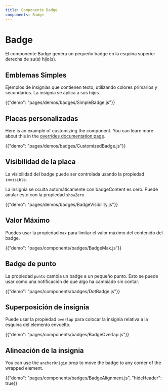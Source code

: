 ```yaml
---
title: Componente Badge
components: Badge
---
```


# Badge

<p class="description">El componente Badge genera un pequeño badge en la esquina superior derecha de su(s) hijo(s).</p>

## Emblemas Simples

Ejemplos de insignias que contienen texto, utilizando colores primarios y secundarios. La insignia se aplica a sus hijos.

{{"demo": "pages/demos/badges/SimpleBadge.js"}}

## Placas personalizadas

Here is an example of customizing the component. You can learn more about this in the [overrides documentation page](/customization/components/).

{{"demo": "pages/demos/badges/CustomizedBadge.js"}}

## Visibilidad de la placa

La visibilidad del badge puede ser controlada usando la propiedad `invisible`.

La insignia se oculta automáticamente con badgeContent es cero. Puede anular esto con la propiedad `showZero`.

{{"demo": "pages/demos/badges/BadgeVisibility.js"}}

## Valor Máximo

Puedes usar la propiedad `max` para limitar el valor máximo del contenido del badge.

{{"demo": "pages/components/badges/BadgeMax.js"}}

## Badge de punto

La propiedad `punto` cambia un badge a un pequeño punto. Esto se puede usar como una notificación de que algo ha cambiado sin contar.

{{"demo": "pages/components/badges/DotBadge.js"}}

## Superposición de insignia

Puede usar la propiedad `overlap` para colocar la insignia relativa a la esquina del elemento envuelto.

{{"demo": "pages/components/badges/BadgeOverlap.js"}}

## Alineación de la insignia

You can use the `anchorOrigin` prop to move the badge to any corner of the wrapped element.

{{"demo": "pages/components/badges/BadgeAlignment.js", "hideHeader": true}}